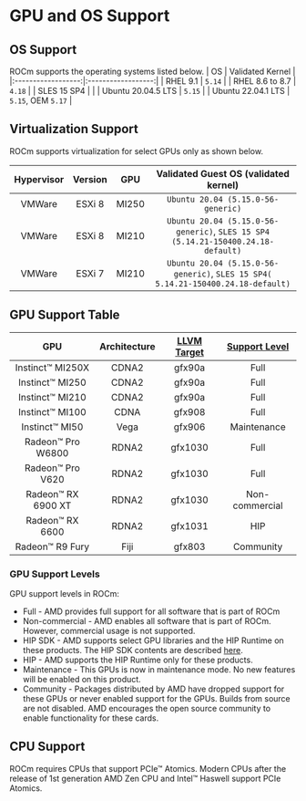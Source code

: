 # GPU and OS Support

## OS Support

ROCm supports the operating systems listed below.
| OS                 | Validated Kernel   |
|:------------------:|:------------------:|
| RHEL 9.1           | `5.14`             |
| RHEL 8.6 to 8.7    | `4.18`             |
| SLES 15 SP4        |                    |
| Ubuntu 20.04.5 LTS | `5.15`             |
| Ubuntu 22.04.1 LTS | `5.15`, OEM `5.17` |

## Virtualization Support

ROCm supports virtualization for select GPUs only as shown below.

| Hypervisor     | Version  | GPU   | Validated Guest OS (validated kernel)                                            |
|:--------------:|:--------:|:-----:|:--------------------------------------------------------------------------------:|
| VMWare         |ESXi 8    | MI250 | `Ubuntu 20.04 (5.15.0-56-generic)`                                               |
| VMWare         |ESXi 8    | MI210 | `Ubuntu 20.04 (5.15.0-56-generic)`, `SLES 15 SP4 (5.14.21-150400.24.18-default)` |
| VMWare         |ESXi 7    | MI210 | `Ubuntu 20.04 (5.15.0-56-generic)`, `SLES 15 SP4( 5.14.21-150400.24.18-default)` |

## GPU Support Table

|GPU               |Architecture    | [LLVM Target](https://www.llvm.org/docs/AMDGPUUsage.html#processors) | [Support Level](#gpu-support-levels) |
|:----------------:|:--------------:|:--------------------------------------------------------------------:|:------------------------------------:|
|Instinct™ MI250X  | CDNA2          | gfx90a                                                               | Full                                 |
|Instinct™ MI250   | CDNA2          | gfx90a                                                               | Full                                 |
|Instinct™ MI210   | CDNA2          | gfx90a                                                               | Full                                 |
|Instinct™ MI100   | CDNA           | gfx908                                                               | Full                                 |
|Instinct™ MI50    | Vega           | gfx906                                                               | Maintenance                          |
|Radeon™ Pro W6800 | RDNA2          | gfx1030                                                              | Full                                 |
|Radeon™ Pro V620  | RDNA2          | gfx1030                                                              | Full                                 |
|Radeon™ RX 6900 XT| RDNA2          | gfx1030                                                              | Non-commercial                       |
|Radeon™ RX 6600   | RDNA2          | gfx1031                                                              | HIP                                  |
|Radeon™ R9 Fury   | Fiji           | gfx803                                                               | Community                            |

### GPU Support Levels

GPU support levels in ROCm:

- Full - AMD provides full support for all software that is part of ROCm
- Non-commercial - AMD enables all software that is part of ROCm. However,
  commercial usage is not supported.
- HIP SDK - AMD supports select GPU libraries and the HIP Runtime on these
  products. The HIP SDK contents are described [here]().
- HIP - AMD supports the HIP Runtime only for these products.
- Maintenance - This GPUs is now in maintenance mode. No new features will be
  enabled on this product.
- Community - Packages distributed by AMD have dropped support for these GPUs or
  never enabled support for the GPUs. Builds from source are not disabled. AMD
  encourages the open source community to enable functionality for these cards.

## CPU Support

ROCm requires CPUs that support PCIe™ Atomics. Modern CPUs after the release of
1st generation AMD Zen CPU and Intel™ Haswell support PCIe Atomics.
